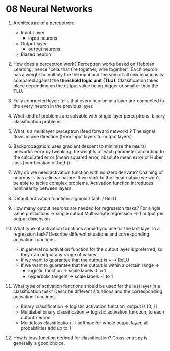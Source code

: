 # 08 Neural Networks

1. Architecture of a perceptron:
   - Input Layer
	   - input neurons
   - Output layer
	   - output neurons
   - Biased neuron

2. How does a perceptron work?
   Perceptron works based on Hebbian Learning, hence "cells that fire together, wire together". Each neuron has a weight to multiply the the input and the sum of all combinations is compared against the **threshold logic unit (TLU)**.
   Classification takes place depending on the output value being bigger or smaller than the TLU.

3. Fully connected layer: tells that every neuron in a layer are connected to the every neuron in the previous layer.

4. What kind of problems are solvable with single layer perceptrons: binary classification problems

5. What is a multilayer perceptron (feed forward network) ?
   The signal flows in one direction (from input layers to output layers)
   
6. Backpropagation: uses gradient descent to minimize the neural networks error by tweaking the weights of each parameter according to the calculated error (mean squared error, absolute mean error or Huber loss [combination of both])

7. Why do we need activation function with nonzero derivate?
   Chaining of neurons is has a linear nature. If we stick to the linear nature we won't be able to tackle complex problems. Activation function introduces nonlinearity between layers.

8. Default activation function: sigmoid / tanh / ReLU

9. How many output neurons are needed for regression tasks?
   For single value predictions -> single output
   Multivariate regression -> 1 output per output dimension
   
10. What type of activation functions should you use for the last layer in a regression task? Describe different situations and corresponding activation functions.
    - In general no activation function for the output layer is preferred, so they can output any range of values.
    - If we want to guarantee that the output is + -> ReLU
    - If we want to guarantee that the output is within a certain range ->
	    - logistic function -> scale labels 0 to 1
	    - hyperbolic tangent -> scale labels -1 to 1

11. What type of activation functions should be used for the last layer in a classification task? Describe different situations and the corresponding activation functions.
    -  Binary classification -> logistic activation function, output is [0, 1]
    -  Multilabel binary classification -> logistic activation function, to each output neuron
    - Multiclass classification -> softmax for whole output layer, all probabilities add up to 1

12. How is loss function defined for classification?
    Cross-entropy is generally a good choice.